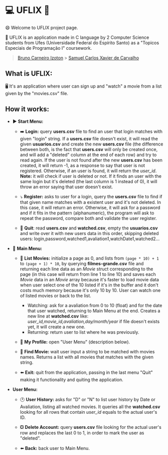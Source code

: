 # :computer: UFLIX :cinema:

:smile: Welcome to UFLIX project page.

:rocket: UFLIX is an application made in C language by 2 Computer Science students from Ufes (Universidade Federal do Espírito Santo) as a "Topicos Especiais de Programação I" coursework.

> [Bruno Carneiro Izoton](https://github.com/brunoizoton2001) > [Samuel Carlos Xavier de Carvalho](https://github.com/SamuelCarlos)

## What is UFLIX:

:desktop_computer: It's an application where user can sign up and "watch" a movie from a list given by the "movies.csv" file.

## How it works:

- :arrow_forward: **Start Menu:**

  - :arrow_right: **Login:** query **users.csv** file to find an user that login matches with given "login" string. If a **users.csv** file doesn't exist, it will read the given **usuarios.csv** and create the new **users.csv** file (the difference between both, is the fact that **users.csv** will only be created once, and will add a "deleted" column at the end of each row) and try to read again. If the user is not found after the new **users.csv** has been created, it will return -1, as a response to say that user is not registered. Otherwise, if an user is found, it will return the _user_id_.
    **Note:** it will check if user is deleted or not. If it finds an user with the same login but it's deleted (the last column is 1 instead of 0), it will throw an error saying that user doesn't exist.

  - :arrow_heading_down: **Register:** asks to user for a login, query the **users.csv** file to find if that given name matches with a existent user and it's not deleted. In this case, it will return an error. Otherwise, it will ask for a password and if it fits in the pattern (alphanumeric), the program will ask to repeat the password, compare both and validate the user register.

  - :door: **Quit**: read **users.csv** and **watched.csv**, empty the **usuarios.csv** and write over it with new users data in this order, skipping deleted users:
    login,password,watched1,avaliation1,watchDate1,watched2...

- :abcd: **Main Menu:**

  - :page_facing_up: **List Movies:** initialize a page as 0, and lists from `(page * 10) + 1` to `(page + 1) * 10`, by querying **filmes-grande.csv** file and returning each line data as an _Movie_ struct corresponding to the page (in this case will return from line 1 to line 10) and saves each _Movie_ data in an _Movie_ array because it's faster to load movie data when user select one of the 10 listed if it's in the buffer and it don't costs much memory because it's only 10 by 10.
    User can watch one of listed movies or back to the list.
    * Watching: ask for a avaliation from 0 to 10 (float) and for the date that user watched, returning to Main Menu at the end.
    Creates a new line at **watched.csv** like:
    *user_id,movie_id,avaliation,day/month/year*
    if file doesn't exists yet, it will create a new one.
    * Returning: return user to list where he was previously.

  - :bust_in_silhouette: **My Profile:** open "User Menu" (description below).

  - :mag_right: **Find Movie:** wait user input a string to be matched with movies names. Returns a list with all movies that matches with the given string.

  - :arrow_left: **Exit:** quit from the application, passing in the last menu "Quit" making it functionality and quiting the application.

- **User Menu:**

  - :clock1: **User History:** asks for "D" or "N" to list user history by Date or Avaliation, listing all watched movies. It queries all the **watched.csv** looking for all rows that contain _user_id_ equals to the actual user's ID.

  - :negative_squared_cross_mark: **Delete Account:** query **users.csv** file looking for the actual user's row and replaces the last 0 to 1, in order to mark the user as "deleted".

  - :arrow_left: **Back:** back user to Main Menu.
